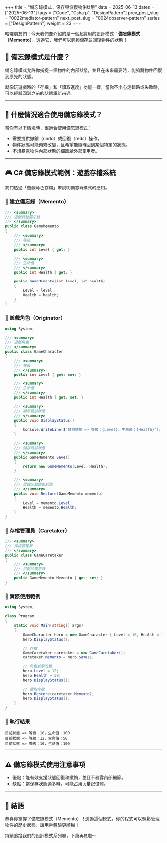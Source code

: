 +++
title = "備忘錄模式：保存與恢復物件狀態"
date = 2025-06-13
dates = ["2025-06-13"]
tags = ["Code", "Csharp", "DesignPattern"]
prev_post_slug = "0022mediator-pattern"
next_post_slug = "0024observer-pattern"
series = ["DesignPattern"]
weight = 23
+++

哈囉朋友們！今天我們要介紹的是一個超實用的設計模式：**備忘錄模式（Memento）**，透過它，我們可以輕鬆儲存並回復物件的狀態！

## 🌟 備忘錄模式是什麼？

備忘錄模式允許你捕捉一個物件的內部狀態，並且在未來需要時，能夠將物件回復到原先的狀態。

就像玩遊戲時的「存檔」和「讀取進度」功能一樣，當你不小心走錯路或失敗時，可以輕鬆回到之前的狀態重新來過。

---

## 🤔 什麼情況適合使用備忘錄模式？

當你有以下情境時，很適合使用備忘錄模式：

- 需要提供撤銷（undo）或回復（redo）操作。
- 物件狀態可能頻繁改變，且希望能隨時回到某個特定的狀態。
- 不想暴露物件內部狀態的細節給外部使用者。

---

## 🎮 C# 備忘錄模式範例：遊戲存檔系統

我們透過「遊戲角色存檔」來說明備忘錄模式的應用。

### 🎲 建立備忘錄（Memento）

```csharp
/// <summary>
/// 遊戲狀態備忘錄
/// </summary>
public class GameMemento
{
    /// <summary>
    /// 等級
    /// </summary>
    public int Level { get; }

    /// <summary>
    /// 生命值
    /// </summary>
    public int Health { get; }

    public GameMemento(int level, int health)
    {
        Level = level;
        Health = health;
    }
}
```

### 🧙 遊戲角色（Originator）

```csharp
using System;

/// <summary>
/// 遊戲角色
/// </summary>
public class GameCharacter
{
    /// <summary>
    /// 等級
    /// </summary>
    public int Level { get; set; }

    /// <summary>
    /// 生命值
    /// </summary>
    public int Health { get; set; }

    /// <summary>
    /// 顯示目前狀態
    /// </summary>
    public void DisplayStatus()
    {
        Console.WriteLine($"目前狀態 => 等級：{Level}，生命值：{Health}");
    }

    /// <summary>
    /// 儲存目前狀態
    /// </summary>
    public GameMemento Save()
    {
        return new GameMemento(Level, Health);
    }

    /// <summary>
    /// 從備忘錄回復狀態
    /// </summary>
    public void Restore(GameMemento memento)
    {
        Level = memento.Level;
        Health = memento.Health;
    }
}
```

### 📔 存檔管理員（Caretaker）

```csharp
/// <summary>
/// 存檔管理員
/// </summary>
public class GameCaretaker
{
    /// <summary>
    /// 目前的備忘錄
    /// </summary>
    public GameMemento Memento { get; set; }
}
```

### 🚀 實際使用範例

```csharp
using System;

class Program
{
    static void Main(string[] args)
    {
        GameCharacter hero = new GameCharacter { Level = 10, Health = 100 };
        hero.DisplayStatus();

        // 存檔
        GameCaretaker caretaker = new GameCaretaker();
        caretaker.Memento = hero.Save();

        // 角色狀態改變
        hero.Level = 12;
        hero.Health = 50;
        hero.DisplayStatus();

        // 讀取存檔
        hero.Restore(caretaker.Memento);
        hero.DisplayStatus();
    }
}
```

### 🎯 執行結果

```
目前狀態 => 等級：10，生命值：100
目前狀態 => 等級：12，生命值：50
目前狀態 => 等級：10，生命值：100
```

---

## ⚠️ 備忘錄模式使用注意事項

- 優點：能有效支援狀態回復和撤銷，並且不暴露內部細節。
- 缺點：當保存狀態過多時，可能占用大量記憶體。

---

## 🎉 結語

恭喜你掌握了備忘錄模式（Memento）！透過這個模式，你的程式可以輕鬆管理物件的歷史狀態，讓用戶體驗更順暢！

持續追蹤我們的設計模式系列喔，下篇再見啦～
